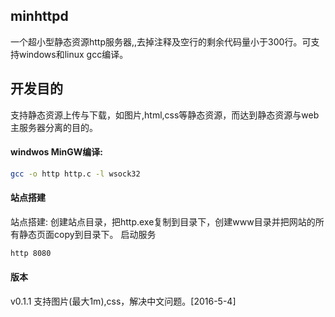 ## minhttpd

一个超小型静态资源http服务器,,去掉注释及空行的剩余代码量小于300行。可支持windows和linux gcc编译。

## 开发目的

支持静态资源上传与下载，如图片,html,css等静态资源，而达到静态资源与web主服务器分离的目的。

#### windwos MinGW编译:
``` bash
gcc -o http http.c -l wsock32
```

#### 站点搭建
站点搭建:
创建站点目录，把http.exe复制到目录下，创建www目录并把网站的所有静态页面copy到目录下。
启动服务
``` bash
http 8080
```

#### 版本
v0.1.1 支持图片(最大1m),css，解决中文问题。[2016-5-4]
